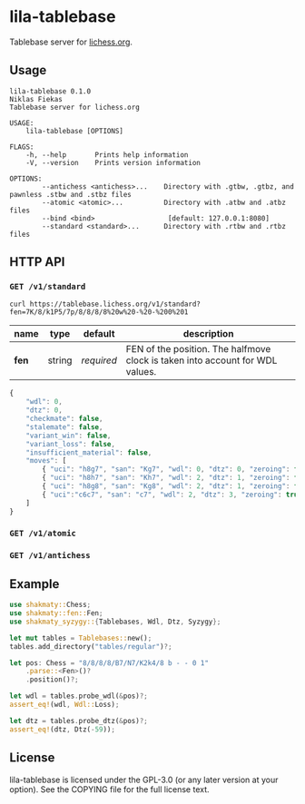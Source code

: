 lila-tablebase
==============

Tablebase server for [lichess.org](https://tablebase.lichess.org).

Usage
-----

```
lila-tablebase 0.1.0
Niklas Fiekas
Tablebase server for lichess.org

USAGE:
    lila-tablebase [OPTIONS]

FLAGS:
    -h, --help       Prints help information
    -V, --version    Prints version information

OPTIONS:
        --antichess <antichess>...    Directory with .gtbw, .gtbz, and pawnless .stbw and .stbz files
        --atomic <atomic>...          Directory with .atbw and .atbz files
        --bind <bind>                  [default: 127.0.0.1:8080]
        --standard <standard>...      Directory with .rtbw and .rtbz files
```

HTTP API
--------

### `GET /v1/standard`

```
curl https://tablebase.lichess.org/v1/standard?fen=7K/8/k1P5/7p/8/8/8/8%20w%20-%20-%200%201
```

name | type | default | description
--- | --- | --- | ---
**fen** | string | *required* | FEN of the position. The halfmove clock is taken into account for WDL values.

```javascript
{
    "wdl": 0,
    "dtz": 0,
    "checkmate": false,
    "stalemate": false,
    "variant_win": false,
    "variant_loss": false,
    "insufficient_material": false,
    "moves": [
        { "uci": "h8g7", "san": "Kg7", "wdl": 0, "dtz": 0, "zeroing": false, "checkmate": false, "stalemate": false, "variant_win":false, "variant_loss":false, "insufficient_material":false },
        { "uci": "h8h7", "san": "Kh7", "wdl": 2, "dtz": 1, "zeroing": false, "checkmate": false, "stalemate": false, "variant_win": false, "variant_loss": false, "insufficient_material": false },
        { "uci": "h8g8", "san": "Kg8", "wdl": 2, "dtz": 1, "zeroing": false, "checkmate": false, "stalemate": false, "variant_win": false, "variant_loss": false, "insufficient_material": false },
        { "uci":"c6c7", "san": "c7", "wdl": 2, "dtz": 3, "zeroing": true, "checkmate": false, "stalemate": false, "variant_win": false, "variant_loss": false, "insufficient_material": false }
    ]
}
```

### `GET /v1/atomic`

### `GET /v1/antichess`


Example
-------

```rust
use shakmaty::Chess;
use shakmaty::fen::Fen;
use shakmaty_syzygy::{Tablebases, Wdl, Dtz, Syzygy};

let mut tables = Tablebases::new();
tables.add_directory("tables/regular")?;

let pos: Chess = "8/8/8/8/B7/N7/K2k4/8 b - - 0 1"
    .parse::<Fen>()?
    .position()?;

let wdl = tables.probe_wdl(&pos)?;
assert_eq!(wdl, Wdl::Loss);

let dtz = tables.probe_dtz(&pos)?;
assert_eq!(dtz, Dtz(-59));
```


License
-------

lila-tablebase is licensed under the GPL-3.0 (or any later version at your
option). See the COPYING file for the full license text.
